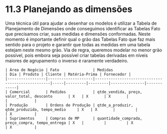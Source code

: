 # 11.3 Planejando as dimensões

Uma técnica útil para ajudar a desenhar os  modelos é utilizar a Tabela de Planejamento de Dimensões onde conseguimos identificar as Tabelas Fato que precisamos criar, suas medidas e dimensões conformadas. Neste momento é importante definir qual o grão das Tabelas Fato que faz mais sentido para o projeto e garantir que todas as medidas em uma tabela estejam neste mesmo grão. Via de regra, queremos modelar no menor grão possível, pois embora seja possível criar tabelas derivadas em níveis maiores de agrupamento o inverso é raramente verdadeiro. 

```{table} Exemplo de Tabela de Planejamento de Dimensões
| Área de Negócio | Fato               | Medidas                                          | Dia | Produto | Cliente | Matéria-Prima | Fornecedor |
|-----------------|--------------------|--------------------------------------------------|-----|---------|---------|---------------|------------|
| Comercial       | Pedidos            | qtde_vendida, preço, valor_total, desconto       | X   | X       | X       |               |            |
| Produção        | Ordens de Produção | qtde_a_produzir, qtde_produzida, tempo_medio     | X   | X       |         |               | X          |
| Suprimentos     | Compras de MP      | quantidade_comprada, preço_compra, tempo_entrega | X   |         |         | X             | X          |
```
